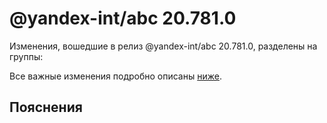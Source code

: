 # @yandex-int/abc 20.781.0

<!-- ЧЕЛОВЕЧЕСКОЕ ВСТУПЛЕНИЕ -->

Изменения, вошедшие в релиз @yandex-int/abc 20.781.0, разделены на группы:

Все важные изменения подробно описаны [ниже](#Пояснения).

## Пояснения

